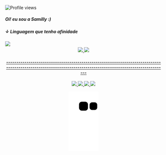 ![Profile views](https://gpvc.arturio.dev/samillybatista)
##### Oi! eu sou a Samilly :)

#####  ↓ Linguagem que tenho afinidade
<div style: display="inline_block">
<img src="https://img.shields.io/badge/Python-3776AB?style=for-the-badge&logo=python&logoColor=white">

 <div align="center">
  <a href="https://github.com/samillybatista">
  <img height="110em" src="https://github-readme-stats.vercel.app/api?username=samillybatista&show_icons=true&theme=dark&include_all_commits=true&count_private=true"/>
  <img height="110em" src="https://github-readme-stats.vercel.app/api/top-langs/?username=samillybatista&layout=compact&langs_count=7&theme=dark"/>
    
#### -----------------------------------------------------------------------------------------------------------------------------------------------------------
   
<div align="center">
<a href="https://github.com/samillybatista">
<img src="https://img.shields.io/badge/GitHub-100000?style=for-the-badge&logo=github&logoColor=white">
<a href= "mailto:samillybatista25@gmail.com">
<img src="https://img.shields.io/badge/Gmail-D14836?style=for-the-badge&logo=gmail&logoColor=white">
<a href= "https://instagram.com/samillybatsta">
<img src="https://img.shields.io/badge/Instagram-E4405F?style=for-the-badge&logo=instagram&logoColor=white">
<a href= "https://www.linkedin.com/in/samilly-batista-moraes-246b23250">
<img src="https://img.shields.io/badge/LinkedIn-0077B5?style=for-the-badge&logo=linkedin&logoColor=white">
 </div>
  
![Snake animation](https://github.com/samillybatista/samillybatista/blob/output/github-contribution-grid-snake.svg)
